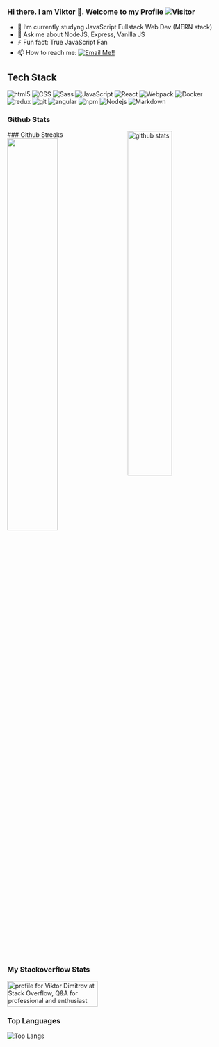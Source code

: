### Hi there. I am Viktor 👋. Welcome to my Profile ![Visitor](https://visitor-badge.laobi.icu/badge?page_id=Wickedlolz.repoName)

<!--
**Wickedlolz/Wickedlolz** is a ✨ _special_ ✨ repository because its `README.md` (this file) appears on your GitHub profile.

Here are some ideas to get you started:

- 🔭 I’m currently working on ...
- 🌱 I’m currently learning ...
- 👯 I’m looking to collaborate on ...
- 🤔 I’m looking for help with ...
- 💬 Ask me about ...
- 📫 How to reach me: ...
- 😄 Pronouns: ...
- ⚡ Fun fact: ...
-->

- 🔭 I’m currently studyng JavaScript Fullstack Web Dev (MERN stack)
- 💬 Ask me about NodeJS, Express, Vanilla JS
- ⚡ Fun fact: True JavaScript Fan
- 📫 How to reach me: <a href="mailto:iceshotgg.linux@gmail.com">![Email Me!!](https://img.shields.io/badge/Gmail-D14836?style=for-the-badge&logo=gmail&logoColor=white)</a>

## Tech Stack
<p>
  <img alt="html5" src="https://img.shields.io/badge/-HTML5-E34F26?style=flat-square&logo=html5&logoColor=white" />
  <img alt="CSS" src="https://img.shields.io/badge/CSS%20-%231572B6.svg?style=flat-square&logo=css3&logoColor=white" />
  <img alt="Sass" src="https://img.shields.io/badge/-Sass-CC6699?style=flat-square&logo=sass&logoColor=white" />
  <img alt="JavaScript" src="https://img.shields.io/badge/JavaScript%20-%23F7DF1E.svg?style=flat-square&logo=javascript&logoColor=black" />
  <img alt="React" src="https://img.shields.io/badge/-React-45b8d8?style=flat-square&logo=react&logoColor=white" />
  <img alt="Webpack" src="https://img.shields.io/badge/-Webpack-8DD6F9?style=flat-square&logo=webpack&logoColor=white" /> 
  <img alt="Docker" src="https://img.shields.io/badge/-Docker-46a2f1?style=flat-square&logo=docker&logoColor=white" />
  <img alt="redux" src="https://img.shields.io/badge/-Redux-764ABC?style=flat-square&logo=redux&logoColor=white" />
  <img alt="git" src="https://img.shields.io/badge/-Git-F05032?style=flat-square&logo=git&logoColor=white" />
  <img alt="angular" src="https://img.shields.io/badge/-Angular-DD0031?style=flat-square&logo=angular&logoColor=white" />
  <img alt="npm" src="https://img.shields.io/badge/-NPM-CB3837?style=flat-square&logo=npm&logoColor=white" />
  <img alt="Nodejs" src="https://img.shields.io/badge/-Nodejs-43853d?style=flat-square&logo=Node.js&logoColor=white" />
  <img alt="Markdown" src="https://img.shields.io/badge/Markdown-%23000000.svg?style=flat-square&logo=markdown&logoColor=white" />
</p>

### Github Stats
<img src="https://github-readme-stats.vercel.app/api?username=Wickedlolz&show_icons=true&theme=gotham" alt="github stats" width="45%" align="right"/>
### Github Streaks
<img src="https://github-readme-streak-stats.herokuapp.com/?user=Wickedlolz&theme=dark" width="48%" >

### My Stackoverflow Stats
<a href="https://stackoverflow.com/users/10519742/viktor-dimitrov"><img src="https://stackoverflow.com/users/flair/10519742.png" width="208" height="58" alt="profile for Viktor Dimitrov at Stack Overflow, Q&amp;A for professional and enthusiast programmers" title="profile for Viktor Dimitrov at Stack Overflow, Q&amp;A for professional and enthusiast programmers"></a>

### Top Languages
 ![Top Langs](https://github-readme-stats.vercel.app/api/top-langs/?username=Wickedlolz&layout=compact)


